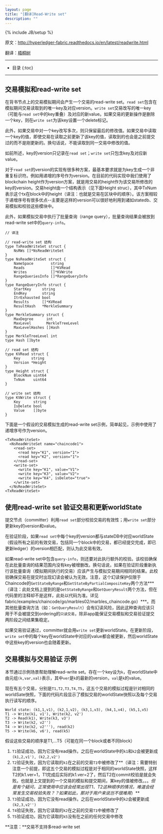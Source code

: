```yaml
---
layout: page
title: "[翻译]Read-Write set"
description: ""
---
```

{% include JB/setup %}

原文：<http://hyperledger-fabric.readthedocs.io/en/latest/readwrite.html>

翻译：[梧桐树](https://wutongtree.com)

---

* 目录
{:toc}

---

## 交易模拟和read-write set
在背书节点上的交易模拟期间会产生一个交易的read-write set。`read set`包含在模拟期间交易读取到的唯一key及对应version。`write set`交易改写的唯一key（可能与`read set`中的key重叠）及对应的新value。如果交易的更新操作是删除一个key，则在`write set`为该key设置一个delete标记。

此外，如果交易中对一个key改写多次，则只保留最后的修改值。如果交易中读取一个key的值，即使交易在读取之前更新了该key的值，读取到的也会是之前提交过的而不是刚更新的。换句话说，不能读取到同一交易中修改的值。

如前所述，key的version只记录在`read set`；`write set`只包含key及对应新value。

对于`read set`的version的实现有很多种方案，最基本要求就是为key生成一个非重复标识符。例如用递增的序号作为version。在目前的代码实现中我们使用了blockchain height作为version方案，就是用交易的height作为该交易所修改的key的version。交易height由一个结构表示（见下面Height struc），其中TxNum表示这个tx在block中的height（译注：也就是交易在区块中的顺序）。该方案相较于递增序号有很多优点--主要是这样的version可以很好地利用到诸如statedb、交易模拟和校验这些模块中。

此外，如果模拟交易中执行了批量查询（range query），批量查询结果会被放到read-write set中的`query-info`。

	// 译注
	
	// read-write set 结构
	type TxReadWriteSet struct {
		NsRWs []*NsReadWriteSet
	}
	type NsReadWriteSet struct {
		NameSpace        string
		Reads            []*KVRead
		Writes           []*KVWrite
		RangeQueriesInfo []*RangeQueryInfo
	}
	type RangeQueryInfo struct {
		StartKey     string
		EndKey       string
		ItrExhausted bool
		Results      []*KVRead
		ResultHash   *MerkleSummary
	}
	type MerkleSummary struct {
		MaxDegree      int
		MaxLevel       MerkleTreeLevel
		MaxLevelHashes []Hash
	}
	type MerkleTreeLevel int
	type Hash []byte

	// read set 结构
	type KVRead struct {
		Key     string
		Version *Height
	}
	type Height struct {
		BlockNum uint64
		TxNum    uint64
	}
	
	// write set 结构
	type KVWrite struct {
		Key      string
		IsDelete bool
		Value    []byte
	}
	
下面是一个假设的交易模拟生成的read-write set示例，简单起见，示例中使用了递增序号作为version。
		
	<TxReadWriteSet>
	  <NsReadWriteSet name="chaincode1">
	    <read-set>
	      <read key="K1", version="1">
	      <read key="K2", version="1">
	    </read-set>
	    <write-set>
	      <write key="K1", value="V1">
	      <write key="K3", value="V2">
	      <write key="K4", isDelete="true">
	    </write-set>
	  </NsReadWriteSet>
	<TxReadWriteSet>

## 使用read-write set 验证交易和更新worldState
提交节点（committer）利用`read set`部分校验交易的有效性；用`write set`部分更新key的version和value。

在验证阶段，如果`read set`中每个key的version都与stateDB中对应worldState（假设所有之前的有效交易，包括同一个block中的交易，都已经提交完成，即已更新ledger）的version相匹配，则认为此交易有效。

如果read-write set中包含`query-info`，则还要对此执行额外的校验。该校验确保在此批量查询的结果范围内没有key被增删改。换句话说，如果在验证阶段重新执行该批量查询（模拟期间执行的交易）应该产生与模拟交易期间相同的结果。此校验确保交易在提交时出现幻读会被认为无效。注意，这个幻读保护仅限于Chaincode的`GetStateByRange`和`GetStateByPartialCompositeKey`两个方法***（译注：此处文档上提到的是`GetStateByRange`和`GetQueryResult`两个方法，但在代码里的注释却不是这样，此处以代码为准。详见fabric/examples/chaincode/go/marbles02/marbles_chaincode.go）***。而其他批量查询方法（如：`GetQueryResult`）会有幻读风险，因此这种查询应该只用于不会被提交到ordering的`只读交易`，除非app能保证交易模拟和交易验证提交两阶段之间结果集稳定。

如果交易验证通过，committer就会用`write set`更新worldState。在更新阶段，`write set`中的每个key在worldState中对应的value都会被更新，然后worldState中这些key的version也会随着更新。

## 交易模拟与交易验证 示例
本节通过示例场景帮助理解read-write set。存在一个key设为`k`，在worldState中由元组`(k,var,val)`表示，其中`ver`是`k`的最新的version，`val`是`k`的value。

现在有五个交易，分别是`T1,T2,T3,T4,T5`，这五个交易的模拟过程是针对相同的worldSate快照，下面的代码片段显示了模拟交易的worldState快照以及每个交易执行读写的顺序。

	World state: (k1,1,v1), (k2,1,v2), (k3,1,v3), (k4,1,v4), (k5,1,v5)
	T1 -> Write(k1, v1'), Write(k2, v2')
	T2 -> Read(k1), Write(k3, v3')
	T3 -> Write(k2, v2'')
	T4 -> Write(k2, v2'''), read(k2)
	T5 -> Write(k6, v6'), read(k5)

假设这些交易的顺序是T1,...T5（可能在同一个block或者不同block）

1. `T1`验证成功，因为它没有read操作。之后在worldState中的`k1`和`k2`会被更新成`(k1,2,v1'), (k2,2,v2')`
2. `T2`验证失败，因为它读取的`k1`在之前的交易`T1`中被修改了**（译注：需要特别注意一个前提，即这五个交易的模拟过程是对于相同的worldState快照，这样T2的k1.ver=1，T1完成后实际的k1.ver=2了，然后T2在commit校验是就会失败。也就是上文提到的一个交易的模拟和提交期间，某key的值被修改。。。*但是有个疑问，正常使用中应该会经常出现T1、T2这种顺序的情况，难道会经常发生交易校验失败？？如果如此，那对于用户来说岂不很难用*）**
3. `T3`验证成功，因为它没有read操作。之后在worldState中的`k2`会被更新成`(k2,3,v2'')`
4. `T4`验证失败，因为它读取的`k2`在之前的交易`T1`中被修改了
5. `T5`验证成功，因为它读取的`k5`没有在之前的任何交易中修改

**注意：**交易不支持多read-write set
